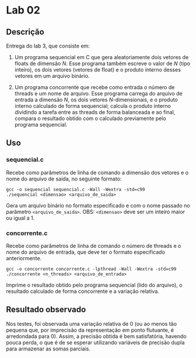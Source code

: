 # Lab 02

## Descrição
Entrega do lab 3, que consiste em:

1. Um programa sequencial em C que gera aleatoriamente dois vetores de floats de dimensão _N_. Esse programa também escreve o valor de _N_ (tipo inteiro), os dois vetores (vetores de float) e o produto interno desses vetores em um arquivo binário.

1. Um programa concorrente que recebe como entrada o número de threads e um nome de arquivo. Esse programa carrega do arquivo de entrada a dimensão _N_, os dois vetores _N_-dimensionais, e o produto interno calculado de forma sequencial; calcula o produto interno dividindo a tarefa entre as threads de forma balanceada e ao final, compara o resultado obtido com o calculado previamente pelo programa sequencial.

## Uso
### sequencial.c
Recebe como parâmetros de linha de comando a dimensão dos vetores e o nome do arquivo de saída, no seguinte formato:
```
gcc -o sequencial sequencial.c -Wall -Wextra -std=c99
./sequencial <dimensao> <arquivo_de_saida>
```

Gera um arquivo binário no formato especificado e com o nome passado no parâmetro `<arquivo_de_saida>`. OBS: `<dimensao>` deve ser um inteiro maior ou igual a 1.

### concorrente.c
Recebe como parâmetros de linha de comando o número de threads e o nome do arquivo de entrada, que deve ter o formato especificado anteriormente.
```
gcc -o concorrente concorrente.c -lpthread -Wall -Wextra -std=c99
./concorrente <n_threads> <arquivo_de_entrada>
```

Imprime o resultado obtido pelo programa sequencial (lido do arquivo), o resultado calculado de forma concorrente e a variação relativa.

## Resultado observado
Nos testes, foi observada uma variação relativa de 0 (ou ao menos tão pequena que, por imprecisão da representação em ponto flutuante, é arredondada para 0). Assim, a precisão obtida é bem satisfatória, havendo pouca perda, o que é de se esperar utilizando variáveis de precisão dupla para armazenar as somas parciais.
